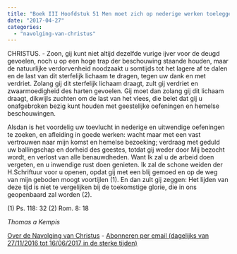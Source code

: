 ```yaml
---
title: "Boek III Hoofdstuk 51 Men moet zich op nederige werken toeleggen, als men tot meer verheven onbekwaam is"
date: "2017-04-27"
categories: 
  - "navolging-van-christus"
---
```


CHRISTUS. - Zoon, gij kunt niet altijd dezelfde vurige ijver voor de deugd gevoelen, noch u op een hoge trap der beschouwing staande houden, maar de natuurlijke verdorvenheid noodzaakt u somtijds tot het lagere af te dalen en de last van dit sterfelijk lichaam te dragen, tegen uw dank en met verdriet. Zolang gij dit sterfelijk lichaam draagt, zult gij verdriet en zwaarmoedigheid des harten gevoelen. Gij moet dan zolang gij dit lichaam draagt, dikwijls zuchten om de last van het vlees, die belet dat gij u onafgebroken bezig kunt houden met geestelijke oefeningen en hemelse beschouwingen.

Alsdan is het voordelig uw toevlucht in nederige en uitwendige oefeningen te zoeken, en afleiding in goede werken: wacht maar met een vast vertrouwen naar mijn komst en hemelse bezoeking; verdraag met geduld uw ballingschap en dorheid des geestes, totdat gij weder door Mij bezocht wordt, en verlost van alle benauwdheden. Want Ik zal u de arbeid doen vergeten, en u inwendige rust doen genieten. Ik zal de schone weiden der H.Schriftuur voor u openen, opdat gij met een blij gemoed en op de weg van mijn geboden moogt voortijlen (1). En dan zult gij zeggen: Het lijden van deze tijd is niet te vergelijken bij de toekomstige glorie, die in ons geopenbaard zal worden (2).

(1) Ps. 118: 32 (2) Rom. 8: 18

_Thomas a Kempis_

[Over de Navolging van Christus](/blog/de-navolging-van-christus-in-de-sterke-tijden/) - [Abonneren per email (dagelijks van 27/11/2016 tot 16/06/2017 in de sterke tijden)](http://eepurl.com/cg9VGT)

